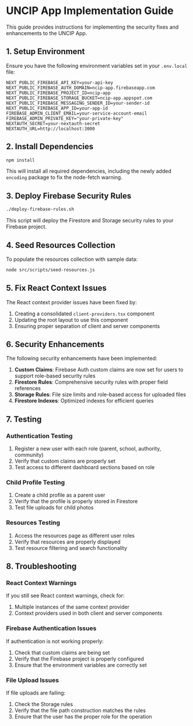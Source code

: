 # UNCIP App Implementation Guide

This guide provides instructions for implementing the security fixes and enhancements to the UNCIP App.

## 1. Setup Environment

Ensure you have the following environment variables set in your `.env.local` file:

```
NEXT_PUBLIC_FIREBASE_API_KEY=your-api-key
NEXT_PUBLIC_FIREBASE_AUTH_DOMAIN=ncip-app.firebaseapp.com
NEXT_PUBLIC_FIREBASE_PROJECT_ID=ncip-app
NEXT_PUBLIC_FIREBASE_STORAGE_BUCKET=ncip-app.appspot.com
NEXT_PUBLIC_FIREBASE_MESSAGING_SENDER_ID=your-sender-id
NEXT_PUBLIC_FIREBASE_APP_ID=your-app-id
FIREBASE_ADMIN_CLIENT_EMAIL=your-service-account-email
FIREBASE_ADMIN_PRIVATE_KEY="your-private-key"
NEXTAUTH_SECRET=your-nextauth-secret
NEXTAUTH_URL=http://localhost:3000
```

## 2. Install Dependencies

```bash
npm install
```

This will install all required dependencies, including the newly added `encoding` package to fix the node-fetch warning.

## 3. Deploy Firebase Security Rules

```bash
./deploy-firebase-rules.sh
```

This script will deploy the Firestore and Storage security rules to your Firebase project.

## 4. Seed Resources Collection

To populate the resources collection with sample data:

```bash
node src/scripts/seed-resources.js
```

## 5. Fix React Context Issues

The React context provider issues have been fixed by:

1. Creating a consolidated `client-providers.tsx` component
2. Updating the root layout to use this component
3. Ensuring proper separation of client and server components

## 6. Security Enhancements

The following security enhancements have been implemented:

1. **Custom Claims**: Firebase Auth custom claims are now set for users to support role-based security rules
2. **Firestore Rules**: Comprehensive security rules with proper field references
3. **Storage Rules**: File size limits and role-based access for uploaded files
4. **Firestore Indexes**: Optimized indexes for efficient queries

## 7. Testing

### Authentication Testing

1. Register a new user with each role (parent, school, authority, community)
2. Verify that custom claims are properly set
3. Test access to different dashboard sections based on role

### Child Profile Testing

1. Create a child profile as a parent user
2. Verify that the profile is properly stored in Firestore
3. Test file uploads for child photos

### Resources Testing

1. Access the resources page as different user roles
2. Verify that resources are properly displayed
3. Test resource filtering and search functionality

## 8. Troubleshooting

### React Context Warnings

If you still see React context warnings, check for:

1. Multiple instances of the same context provider
2. Context providers used in both client and server components

### Firebase Authentication Issues

If authentication is not working properly:

1. Check that custom claims are being set
2. Verify that the Firebase project is properly configured
3. Ensure that the environment variables are correctly set

### File Upload Issues

If file uploads are failing:

1. Check the Storage rules
2. Verify that the file path construction matches the rules
3. Ensure that the user has the proper role for the operation